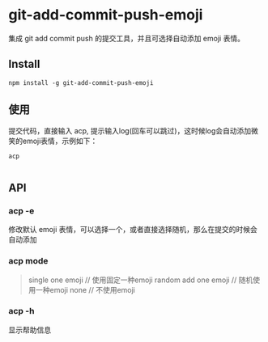 # git-add-commit-push-emoji
集成 git add commit push 的提交工具，并且可选择自动添加 emoji 表情。

## Install

```
npm install -g git-add-commit-push-emoji
```

## 使用

提交代码，直接输入 acp, 提示输入log(回车可以跳过)，这时候log会自动添加微笑的emoji表情，示例如下：

```
acp
```

![]()

## API
### acp -e
修改默认 emoji 表情，可以选择一个，或者直接选择随机，那么在提交的时候会自动添加

### acp mode
> single one emoji   // 使用固定一种emoji
> random add one emoji   // 随机使用一种emoji
> none   // 不使用emoji

### acp -h
显示帮助信息
